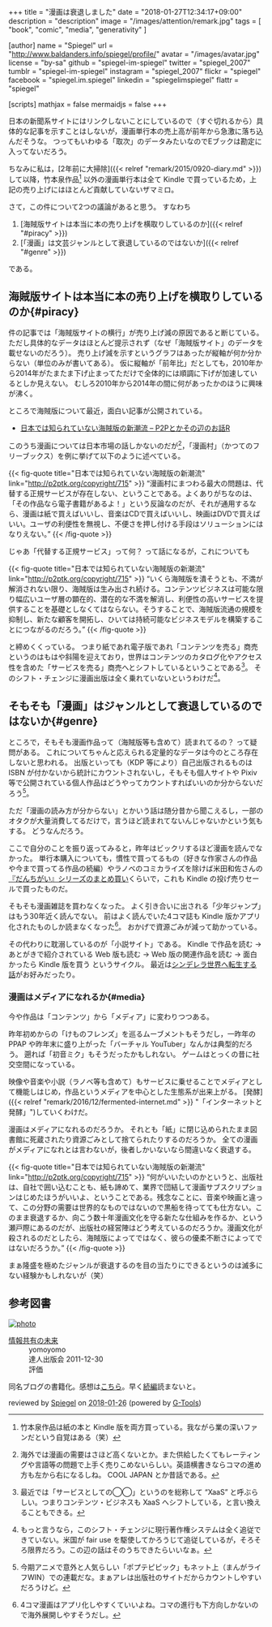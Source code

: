 +++
title = "漫画は衰退しました"
date =  "2018-01-27T12:34:17+09:00"
description = "description"
image = "/images/attention/remark.jpg"
tags        = [ "book", "comic", "media", "generativity" ]

[author]
  name      = "Spiegel"
  url       = "http://www.baldanders.info/spiegel/profile/"
  avatar    = "/images/avatar.jpg"
  license   = "by-sa"
  github    = "spiegel-im-spiegel"
  twitter   = "spiegel_2007"
  tumblr    = "spiegel-im-spiegel"
  instagram = "spiegel_2007"
  flickr    = "spiegel"
  facebook  = "spiegel.im.spiegel"
  linkedin  = "spiegelimspiegel"
  flattr    = "spiegel"

[scripts]
  mathjax = false
  mermaidjs = false
+++

日本の新聞系サイトにはリンクしないことにしているので（すぐ切れるから）具体的な記事を示すことはしないが，漫画単行本の売上高が前年から急激に落ち込んだそうな。
つってもいわゆる「取次」のデータみたいなのでEブックは勘定に入ってないだろう。

ちなみに私は，[2年前に大掃除]({{< relref "remark/2015/0920-diary.md" >}})して以降，竹本泉作品[^it1] 以外の漫画単行本は全て Kindle で買っているため，上記の売り上げにはほとんど貢献していないザマミロ。

[^it1]: 竹本泉作品は紙の本と Kindle 版を両方買っている。我ながら業の深いファンだという自覚はある（笑）

さて，この件について2つの議論があると思う。
すなわち

1. [海賊版サイトは本当に本の売り上げを横取りしているのか]({{< relref "#piracy" >}})
2. [「漫画」は文芸ジャンルとして衰退しているのではないか]({{< relref "#genre" >}})

である。

## 海賊版サイトは本当に本の売り上げを横取りしているのか{#piracy}

件の記事では「海賊版サイトの横行」が売り上げ減の原因であると断じている。
ただし具体的なデータはほとんど提示されず（なぜ「海賊版サイト」のデータを載せないのだろう）。
売り上げ減を示すというグラフはあったが縦軸が何か分からない（単位のみが書いてある）。
仮に縦軸が「前年比」だとしても，2010年から2014年がたまたま下げ止まってただけで全体的には順調に下げが加速しているとしか見えない。
むしろ2010年から2014年の間に何があったかのほうに興味が沸く。

ところで海賊版について最近，面白い記事が公開されている。

- [日本では知られていない海賊版の新潮流 – P2Pとかその辺のお話R](http://p2ptk.org/copyright/715)

このうち漫画については日本市場の話しかないのだが[^cj]，「漫画村」（かつてのフリーブックス）を例に挙げて以下のように述べている。

[^cj]: 海外では漫画の需要はさほど高くないとか。また供給したくてもレーティングや言語等の問題で上手く売りこめないらしい。英語横書きならコマの進め方も左から右になるしね。 COOL JAPAN とか昔話である。

{{< fig-quote title="日本では知られていない海賊版の新潮流" link="http://p2ptk.org/copyright/715" >}}
<q>漫画村にまつわる最大の問題は、代替する正規サービスが存在しない、ということである。よくありがちなのは、「その作品なら電子書籍があるよ！」という反論なのだが、それが通用するなら、漫画は紙で買えばいいし、音楽はCDで買えばいいし、映画はDVDで買えばいい。ユーザの利便性を無視し、不便さを押し付ける手段はソリューションにはなりえない。</q>
{{< /fig-quote >}}

じゃあ「代替する正規サービス」って何？ って話になるが，これについても

{{< fig-quote title="日本では知られていない海賊版の新潮流" link="http://p2ptk.org/copyright/715" >}}
<q>いくら海賊版を潰そうとも、不満が解消されない限り、海賊版は生み出され続ける。コンテンツビジネスは可能な限り幅広いユーザ層の顕在的、潜在的な不満を解消し、利便性の高いサービスを提供することを基礎としなくてはならない。そうすることで、海賊版流通の規模を抑制し、新たな顧客を開拓し、ひいては持続可能なビジネスモデルを構築することにつながるのだろう。</q>
{{< /fig-quote >}}

と締めくくっている。
つまり紙であれ電子版であれ「コンテンツを売る」商売というのはもはや斜陽を迎えており，世界はコンテンツのカタログ化やアクセス性を含めた「サービスを売る」商売へとシフトしているということである[^xaas1]。
そのシフト・チェンジに漫画出版は全く乗れていないというわけだ[^cr1]。

[^xaas1]: 最近では「サービスとしての◯◯」というのを総称して “XaaS” と呼ぶらしい。つまりコンテンツ・ビジネスも XaaS へシフトしている，と言い換えることもできる。
[^cr1]: もっと言うなら，このシフト・チェンジに現行著作権システムは全く追従できていない。米国が fair use を駆使してかろうじて追従しているが，そろそろ限界だろう。この辺の話はそのうちできたらいいなぁ。

## そもそも「漫画」はジャンルとして衰退しているのではないか{#genre}

ところで，そもそも漫画作品って（海賊版等も含めて）読まれてるの？ って疑問がある。
これについてちゃんと応えられる定量的なデータは今のところ存在しないと思われる。
出版といっても（KDP 等により）自己出版されるものは ISBN が付かないから統計にカウントされないし，そもそも個人サイトや Pixiv 等で公開されている個人作品はどうやってカウントすればいいのか分からないだろう[^c1]。

[^c1]: 今期アニメで意外と人気らしい「ポプテピピック」もネット上（まんがライフWIN）での連載だな。まぁアレは出版社のサイトだからカウントしやすいだろうけど。

ただ「漫画の読み方が分からない」とかいう話は随分昔から聞こえるし，一部のオタクが大量消費してるだけで，言うほど読まれてないんじゃないかという気もする。
どうなんだろう。

ここで自分のことを振り返ってみると，昨年はビックリするほど漫画を読んでなかった。
単行本購入についても，慣性で買ってるもの（好きな作家さんの作品や今まで買ってる作品の続編）やラノベのコミカライズを除けば米田和佐さんの[『だんちがい』シリーズのまとめ買い](https://www.amazon.co.jp/exec/obidos/ASIN/B074C2QQRN/baldandersinf-22/)くらいで，これも Kindle の投げ売りセールで買ったものだ。

そもそも漫画雑誌を買わなくなった。
よく引き合いに出される「少年ジャンプ」はもう30年近く読んでない。
前はよく読んでいた4コマ誌も Kindle 版かアプリ化されたものしか読まなくなった[^c2]。
おかげで資源ごみが減って助かっている。

[^c2]: 4コマ漫画はアプリ化しやすくていいよね。コマの進行も下方向しかないので海外展開しやすそうだし。

その代わりに耽溺しているのが「小説サイト」である。
Kindle で作品を読む → あとがきで紹介されている Web 版も読む → Web 版の関連作品を読む → 面白かったら Kindle 版を買う というサイクル。
最近は[シンデレラ世界へ転生する話](https://ncode.syosetu.com/n1898cz/ "ロイヤルウエディングお断り！")がお好みだったり。

### 漫画はメディアになれるか{#media}

今や作品は「コンテンツ」から「メディア」に変わりつつある。

昨年初めからの「けものフレンズ」を巡るムーブメントもそうだし，一昨年の PPAP や昨年末に盛り上がった「バーチャル YouTuber」なんかは典型的だろう。
遡れば「初音ミク」もそうだったかもしれない。
ゲームはとっくの昔に社交空間になっている。

映像や音楽や小説（ラノベ等も含めて）もサービスに乗せることでメディアとして機能しはじめ，作品というメディアを中心とした生態系が出来上がる。
[発酵]({{< relref "remark/2016/12/fermented-internet.md" >}} "「インターネットと発酵」")していくわけだ。

漫画はメディアになれるのだろうか。
それとも「紙」に閉じ込められたまま図書館に死蔵されたり資源ごみとして捨てられたりするのだろうか。
全ての漫画がメディアになれとは言わないが，後者しかいないなら間違いなく衰退する。

{{< fig-quote title="日本では知られていない海賊版の新潮流" link="http://p2ptk.org/copyright/715" >}}
<q>何がいいたいのかというと、出版社は、自社で囲い込むことも、紙も諦めて、業界で団結して漫画サブスクリプションはじめたほうがいいよ、ということである。残念なことに、音楽や映画と違って、この分野の需要は世界的なものではないので黒船を待ってても仕方ない。このまま衰退するか、向こう数十年漫画文化を守る新たな仕組みを作るか、という瀬戸際にあるのだが、出版社の経営陣はどう考えているのだろうか。漫画文化が殺されるのだとしたら、海賊版によってではなく、彼らの優柔不断さによってではないだろうか。</q>
{{< /fig-quote >}}

まぁ隆盛を極めたジャンルが衰退するのを目の当たりにできるというのは滅多にない経験かもしれないが（笑）

## 参考図書

<div class="hreview" >
	<a class="item url" href="https://tatsu-zine.com/books/infoshare"><img src="https://tatsu-zine.com/images/books/15/cover_s.jpg" alt="photo" class="photo"  /></a>
	<dl>
		<dt class="fn"><a class="item url" href="https://tatsu-zine.com/books/infoshare">情報共有の未来</a></dt>
		<dd>yomoyomo</dd>
		<dd>達人出版会 2011-12-30</dd>
		<dd>評価<abbr class="rating" title="4"><img src="http://g-images.amazon.com/images/G/01/detail/stars-4-0.gif" alt="" /></abbr></dd>
	</dl>
<p class="description">同名ブログの書籍化。感想は<a href="http://www.baldanders.info/spiegel/log2/000611.shtml">こちら</a>。早く<a href="https://tatsu-zine.com/books/infoshare2">続編</a>読まないと。</p>
<p class="gtools" >reviewed by <a href='#maker' class='reviewer'>Spiegel</a> on <abbr class="dtreviewed" title="2018-01-26">2018-01-26</abbr> (powered by <a href="http://www.goodpic.com/mt/aws/index.html" >G-Tools</a>)</p>
</div>

